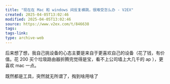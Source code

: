 ```yaml
---
title: "现在在 Mac 和 windows 间反复横跳，很难受怎么办 - V2EX"
created: 2025-04-05T13:02:46
modified: 2025-04-05T13:02:46
source: https://www.v2ex.com/t/846638
tags:
tags-link:
type: archive-web
---
```

后来想了想，我自己挑设备的心态主要是来自于更喜欢自己的设备（花了钱，有价值。花 200 买个垃圾路由器折腾完觉得是宝，看不上公司墙上大几千的 ap ），更喜欢 mac 一点。

既然都是工具，突然就无所谓了，掏到啥用啥了
